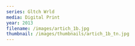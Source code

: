 ```yaml
---
series: Gltch Wrld
media: Digital Print
year: 2013
filename: /images/artich_1b.jpg
thumbnail: /images/thumbnails/artich_1b_tn.jpg
---
```

